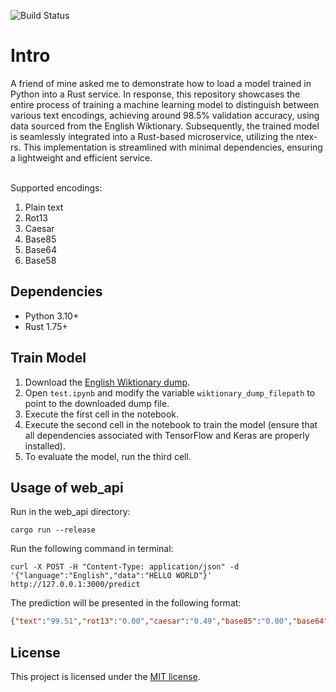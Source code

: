![Build Status](https://github.com/deniskore/py-ml-to-rs/actions/workflows/rust.yml/badge.svg)

# Intro
A friend of mine asked me to demonstrate how to load a model trained in Python into a Rust service. In response, this repository showcases the entire process of training a machine learning model to distinguish between various text encodings, achieving around 98.5% validation accuracy, using data sourced from the English Wiktionary.
Subsequently, the trained model is seamlessly integrated into a Rust-based microservice, utilizing the ntex-rs. This implementation is streamlined with minimal dependencies, ensuring a lightweight and efficient service.

<br/>
Supported encodings:

1. Plain text
2. Rot13
3. Caesar
4. Base85
5. Base64
6. Base58

## Dependencies

- Python 3.10+
- Rust 1.75+

## Train Model
1. Download the [English Wiktionary dump](https://dumps.wikimedia.org/enwiktionary/).
2. Open `test.ipynb` and modify the variable `wiktionary_dump_filepath` to point to the downloaded dump file.
3. Execute the first cell in the notebook.
4. Execute the second cell in the notebook to train the model (ensure that all dependencies associated with TensorFlow and Keras are properly installed).
5. To evaluate the model, run the third cell.

## Usage of web_api

Run in the web_api directory:
```
cargo run --release
```

Run the following command in terminal:

```
curl -X POST -H "Content-Type: application/json" -d '{"language":"English","data":"HELLO WORLD"}' http://127.0.0.1:3000/predict
```

The prediction will be presented in the following format:

```json
{"text":"99.51","rot13":"0.00","caesar":"0.49","base85":"0.00","base64":"0.00","base58":"0.00"}
```

## License
This project is licensed under the [MIT license](LICENSE).
